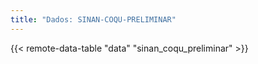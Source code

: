 ```yaml
---
title: "Dados: SINAN-COQU-PRELIMINAR"
---
```


{{< remote-data-table "data" "sinan_coqu_preliminar" >}}
